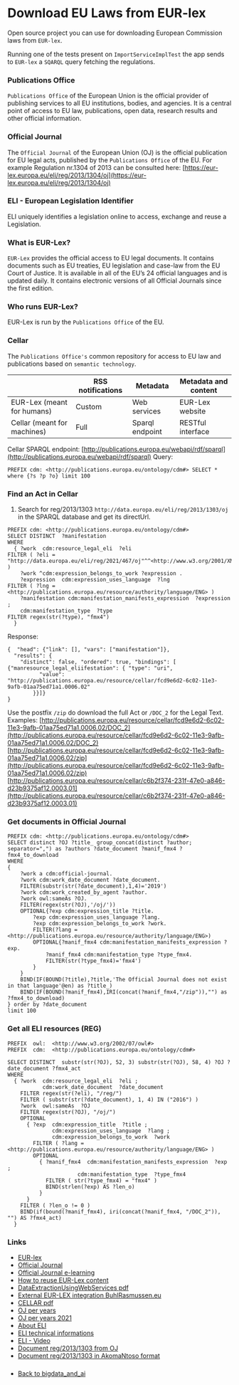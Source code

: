 # Download EU Laws from EUR-lex

Open source project you can use for downloading European Commission laws from `EUR-lex`.

Running one of the tests present on `ImportServiceImplTest` the app sends to `EUR-lex` a `SQARQL` query fetching the regulations.

### Publications Office
`Publications Office` of the European Union is the official provider of publishing services to all EU institutions, bodies, and agencies. 
It is a central point of access to EU law, publications, open data, research results and other official information.

### Official Journal
The `Official Journal` of the European Union (OJ) is the official publication for EU legal acts, published by the `Publications Office` of the EU.
For example Regulation nr.1304 of 2013 can be consulted here: [https://eur-lex.europa.eu/eli/reg/2013/1304/oj](https://eur-lex.europa.eu/eli/reg/2013/1304/oj) 

### ELI - European Legislation Identifier
ELI uniquely identifies a legislation online to access, exchange and reuse a Legislation.

### What is EUR-Lex?
`EUR-Lex` provides the official access to EU legal documents. 
It contains documents such as EU treaties, EU legislation and case-law from the EU Court of Justice.
It is available in all of the EU’s 24 official languages and is updated daily.
It contains electronic versions of all Official Journals since the first edition.

### Who runs EUR-Lex?
EUR-Lex is run by the `Publications Office` of the EU.

### Cellar 
The `Publications Office's` common repository for access to EU law and publications based on `semantic technology`.

|   | RSS notifications | Metadata | Metadata and content|
|---|---|---|---|
| EUR-Lex (meant for humans) | Custom |  Web services | EUR-Lex website |
| Cellar (meant for machines) | Full |  Sparql endpoint | RESTful interface |

Cellar SPARQL endpoint: [http://publications.europa.eu/webapi/rdf/sparql](http://publications.europa.eu/webapi/rdf/sparql)
Query: 
```
PREFIX cdm: <http://publications.europa.eu/ontology/cdm#> SELECT * where {?s ?p ?o} limit 100
```

### Find an Act in Cellar  
1) Search for reg/2013/1303 `http://data.europa.eu/eli/reg/2013/1303/oj` in the SPARQL database and get its directUrl.
```
PREFIX cdm: <http://publications.europa.eu/ontology/cdm#>
SELECT DISTINCT  ?manifestation
WHERE
  { ?work  cdm:resource_legal_eli  ?eli
FILTER ( ?eli = "http://data.europa.eu/eli/reg/2021/467/oj"^^<http://www.w3.org/2001/XMLSchema#anyURI> )
    ?work ^cdm:expression_belongs_to_work ?expression .
    ?expression  cdm:expression_uses_language  ?lng
FILTER ( ?lng = <http://publications.europa.eu/resource/authority/language/ENG> )
    ?manifestation cdm:manifestation_manifests_expression  ?expression ;
    cdm:manifestation_type  ?type
FILTER regex(str(?type), "fmx4")
  }
```
Response:
``` 
{  "head": {"link": [], "vars": ["manifestation"]},
  "results": {
    "distinct": false, "ordered": true, "bindings": [ {"manresource_legal_eliifestation": { "type": "uri",
          "value": "http://publications.europa.eu/resource/cellar/fcd9e6d2-6c02-11e3-9afb-01aa75ed71a1.0006.02"
        }}]}
}
```
Use the postfix `/zip` do download the full Act or `/DOC_2` for the Legal Text. Examples:
[http://publications.europa.eu/resource/cellar/fcd9e6d2-6c02-11e3-9afb-01aa75ed71a1.0006.02/DOC_2](http://publications.europa.eu/resource/cellar/fcd9e6d2-6c02-11e3-9afb-01aa75ed71a1.0006.02/DOC_2)
[http://publications.europa.eu/resource/cellar/fcd9e6d2-6c02-11e3-9afb-01aa75ed71a1.0006.02/zip](http://publications.europa.eu/resource/cellar/fcd9e6d2-6c02-11e3-9afb-01aa75ed71a1.0006.02/zip)
[http://publications.europa.eu/resource/cellar/c6b2f374-231f-47e0-a846-d23b9375af12.0003.01](http://publications.europa.eu/resource/cellar/c6b2f374-231f-47e0-a846-d23b9375af12.0003.01)
 
 
### Get documents in Official Journal
```
PREFIX cdm: <http://publications.europa.eu/ontology/cdm#>
SELECT distinct ?OJ ?title_ group_concat(distinct ?author; separator=",") as ?authors ?date_document ?manif_fmx4 ?fmx4_to_download
WHERE 
{
	?work a cdm:official-journal.
	?work cdm:work_date_document ?date_document.
	FILTER(substr(str(?date_document),1,4)='2019')
	?work cdm:work_created_by_agent ?author.
	?work owl:sameAs ?OJ.
	FILTER(regex(str(?OJ),'/oj/'))
	OPTIONAL{?exp cdm:expression_title ?title.
		?exp cdm:expression_uses_language ?lang.
		?exp cdm:expression_belongs_to_work ?work.
		FILTER(?lang =<http://publications.europa.eu/resource/authority/language/ENG>)
		OPTIONAL{?manif_fmx4 cdm:manifestation_manifests_expression ?exp.
			?manif_fmx4 cdm:manifestation_type ?type_fmx4.
			FILTER(str(?type_fmx4)='fmx4')
		}
	}
	BIND(IF(BOUND(?title),?title,'The Official Journal does not exist in that language'@en) as ?title_)
	BIND(IF(BOUND(?manif_fmx4),IRI(concat(?manif_fmx4,"/zip")),"") as ?fmx4_to_download)
} order by ?date_document
limit 100
```

### Get all ELI resources  (REG)

```
PREFIX  owl:  <http://www.w3.org/2002/07/owl#>
PREFIX  cdm:  <http://publications.europa.eu/ontology/cdm#>

SELECT DISTINCT  substr(str(?OJ), 52, 3) substr(str(?OJ), 58, 4) ?OJ ?date_document ?fmx4_act
WHERE
  { ?work  cdm:resource_legal_eli  ?eli ;
           cdm:work_date_document  ?date_document
    FILTER regex(str(?eli), "/reg/")
    FILTER ( substr(str(?date_document), 1, 4) IN ("2016") )
    ?work  owl:sameAs  ?OJ
    FILTER regex(str(?OJ), "/oj/")
    OPTIONAL
      { ?exp  cdm:expression_title  ?title ;
              cdm:expression_uses_language  ?lang ;
              cdm:expression_belongs_to_work  ?work
        FILTER ( ?lang = <http://publications.europa.eu/resource/authority/language/ENG> )
        OPTIONAL
          { ?manif_fmx4  cdm:manifestation_manifests_expression  ?exp ;
                      cdm:manifestation_type  ?type_fmx4
            FILTER ( str(?type_fmx4) = "fmx4" )
            BIND(strlen(?exp) AS ?len_o)
          }
      }
    FILTER ( ?len_o != 0 )
    BIND(if(bound(?manif_fmx4), iri(concat(?manif_fmx4, "/DOC_2")), "") AS ?fmx4_act)
  }
```

 
### Links 
- [EUR-lex](https://eur-lex.europa.eu/content/welcome/about.html)
- [Official Journal](https://eur-lex.europa.eu/content/help/oj/about-oj.html)
- [Official Journal e-learning](https://eur-lex.europa.eu/content/e-learning/official_journal.html)
- [How to reuse EUR-Lex content](https://eur-lex.europa.eu/content/help/data-reuse/reuse-contents-eurlex-details.html)
- [DataExtractionUsingWebServices pdf](https://eur-lex.europa.eu/content/tools/webservices/DataExtractionUsingWebServices-v1.00.pdf)
- [External EUR-LEX integration BuhlRasmussen.eu](http://api.epdb.eu/)
- [CELLAR pdf](https://op.europa.eu/en/publication-detail/-/publication/658088eb-c071-11e8-9893-01aa75ed71a1/language-en/format-PDF/source-76875949)
- [OJ per years](https://data.europa.eu/data/datasets?keywords=oj-c-information&locale=en&dataScope=eu&country=eu&format=CSV&page=1&sort=release_date%2Bdesc)
- [OJ per years 2021](https://data.europa.eu/data/datasets/official-journals-of-the-european-union-2021?locale=en)
- [About ELI](https://eur-lex.europa.eu/eli-register/about.html)
- [ELI technical informations](https://eur-lex.europa.eu/eli-register/technical_information.html)
- [ELI - Video](https://www.youtube.com/watch?v=3ngoIDyuKMQ)
- [Document reg/2013/1303 from OJ](./resources/reg_2013_1303_oj.xml)
- [Document reg/2013/1303 in AkomaNtoso format](./resources/reg_2013_1303_akn.xml)
###
- [Back to bigdata_and_ai](https://github.com/ermalaliraj/bigdata_and_ai) 